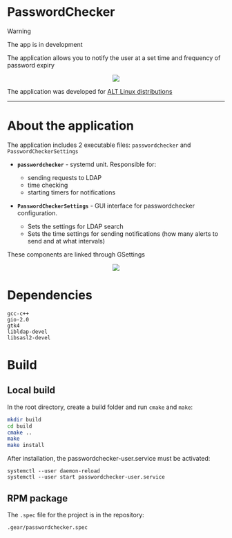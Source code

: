 # PasswordChecker
> [!WARNING]
> The app is in development

The application allows you to notify the user at a set time and frequency of password expiry

<p align="center">
    <img src="https://psv4.userapi.com/s/v1/d/2XM55r9gDpWa4C2NtLrKB6R7kAXSqRKMYkTwxvr3P_M_bAa1wCkgwcEtzHH1C6mVPPfvev5btwmhoaa_2L8lqwDsKzMjEOsV5IcfzieX_-ISh3haKUXBrQ/Pas.png">
</p>

The application was developed for [ALT Linux distributions](https://getalt.org/en/)

---
# About the application
The application includes 2 executable files: `passwordchecker` and `PasswordCheckerSettings`

- **`passwordchecker`** - systemd unit.
  Responsible for:
  - sending requests to LDAP
  - time checking
  - starting timers for notifications

- **`PasswordCheckerSettings`** - GUI interface for passwordchecker configuration.
  - Sets the settings for LDAP search
  - Sets the time settings for sending notifications (how many alerts to send and at what intervals)

These components are linked through GSettings

<p align="center">
    <img src="https://psv4.userapi.com/s/v1/d/BcQhjGEcvjMsDBPM4D8YHqAakWFMYmiGvdwnFmQBzSgIgGyBUdqMpy_fNK0ExaoTp0L7y07OCSjBSVzjYtwAzVtbKvWwOKFdRIzDavbYcjkljYlQHPq6UQ/Graph.png">
</p>

# Dependencies
```
gcc-c++
gio-2.0
gtk4
libldap-devel
libsasl2-devel
```

# Build
## Local build
In the root directory, create a build folder and run `cmake` and `make`:
```bash
mkdir build
cd build
cmake ..
make
make install
```
After installation, the passwordchecker-user.service must be activated:
```
systemctl --user daemon-reload
systemctl --user start passwordchecker-user.service
```

## RPM package
The `.spec` file for the project is in the repository:
```
.gear/passwordchecker.spec
```